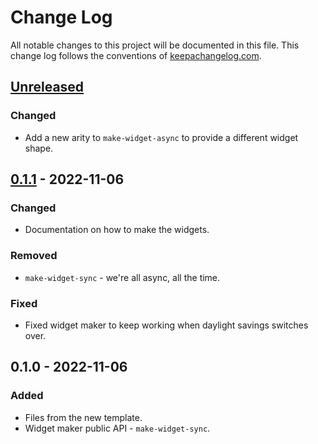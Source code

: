 # Change Log
All notable changes to this project will be documented in this file. This change log follows the conventions of [keepachangelog.com](http://keepachangelog.com/).

## [Unreleased]
### Changed
- Add a new arity to `make-widget-async` to provide a different widget shape.

## [0.1.1] - 2022-11-06
### Changed
- Documentation on how to make the widgets.

### Removed
- `make-widget-sync` - we're all async, all the time.

### Fixed
- Fixed widget maker to keep working when daylight savings switches over.

## 0.1.0 - 2022-11-06
### Added
- Files from the new template.
- Widget maker public API - `make-widget-sync`.

[Unreleased]: https://sourcehost.site/your-name/pegthing/compare/0.1.1...HEAD
[0.1.1]: https://sourcehost.site/your-name/pegthing/compare/0.1.0...0.1.1
